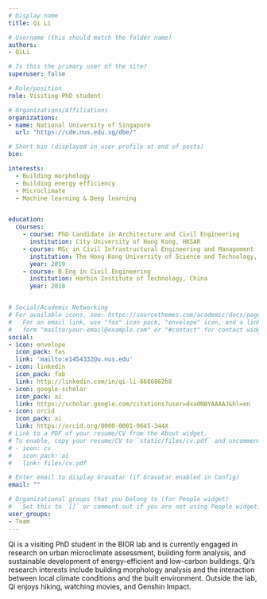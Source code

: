 ```yaml
---
# Display name
title: Qi Li

# Username (this should match the folder name)
authors:
- QiLi

# Is this the primary user of the site?
superuser: false

# Role/position
role: Visiting PhD student

# Organizations/Affiliations
organizations:
- name: National University of Singapore
  url: "https://cde.nus.edu.sg/dbe/"

# Short bio (displayed in user profile at end of posts)
bio:

interests:
  - Building morphology
  - Building energy efficiency
  - Microclimate
  - Machine learning & Deep learning


education:
  courses:
    - course: PhD Candidate in Architecture and Civil Engineering
      institution: City University of Hong Kong, HKSAR
    - course: MSc in Civil Infrastructural Engineering and Management
      institution: The Hong Kong University of Science and Technology, HKSAR
      year: 2019
    - course: B.Eng in Civil Engineering
      institution: Harbin Institute of Technology, China
      year: 2018


# Social/Academic Networking
# For available icons, see: https://sourcethemes.com/academic/docs/page-builder/#icons
#   For an email link, use "fas" icon pack, "envelope" icon, and a link in the
#   form "mailto:your-email@example.com" or "#contact" for contact widget.
social:
- icon: envelope
  icon_pack: fas
  link: 'mailto:e1454332@u.nus.edu'
- icon: linkedin
  icon_pack: fab
  link: http://linkedin.com/in/qi-li-6686862b8
- icon: google-scholar
  icon_pack: ai
  link: https://scholar.google.com/citations?user=dxa0NBYAAAAJ&hl=en
- icon: orcid
  icon_pack: ai
  link: https://orcid.org/0000-0001-9645-344X
# Link to a PDF of your resume/CV from the About widget.
# To enable, copy your resume/CV to `static/files/cv.pdf` and uncomment the lines below.
# - icon: cv
#   icon_pack: ai
#   link: files/cv.pdf

# Enter email to display Gravatar (if Gravatar enabled in Config)
email: ""

# Organizational groups that you belong to (for People widget)
#   Set this to `[]` or comment out if you are not using People widget.
user_groups:
- Team
---
```

Qi is a visiting PhD student in the BIOR lab and is currently engaged in research on urban microclimate assessment, building form analysis, and sustainable development of energy-efficient and low-carbon buildings. Qi’s research interests include building morphology analysis and the interaction between local climate conditions and the built environment. Outside the lab, Qi enjoys hiking, watching movies, and Genshin Impact.